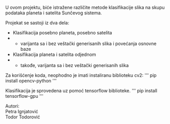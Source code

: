 U ovom projektu, biće istražene različite metode klasifikacije slika na skupu podataka planeta i satelita Sunčevog sistema.  

Projekat se sastoji iz dva dela:  
- Klasifikacija posebno planeta, posebno satelita 
- - varijanta sa i bez veštački generisanih slika i povećanja osnovne baze
- Klasifikacija planeta i satelita odjednom
- - takođe, varijanta sa i bez veštački generisanih slika
 
Za korišćenje koda, neophodno je imati instaliranu biblioteku cv2:
''' pip install opencv-python '''

Klasifikacija je sprovedena uz pomoć tensorflow biblioteke.
''' pip install tensorflow-gpu ''' 

Autori:  
Petra Ignjatović  
Todor Todorović   
  
